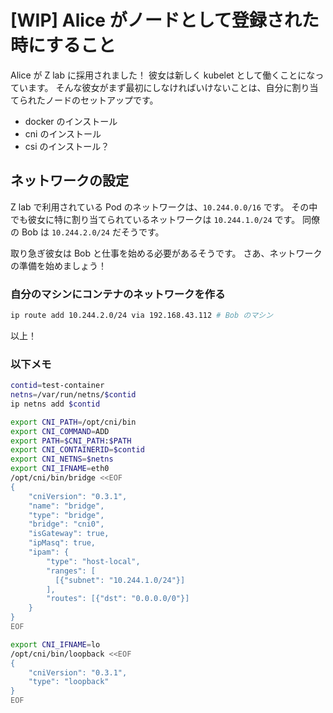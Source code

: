 # [WIP] Alice がノードとして登録された時にすること

Alice が Z lab に採用されました！
彼女は新しく kubelet として働くことになっています。
そんな彼女がまず最初にしなければいけないことは、自分に割り当てられたノードのセットアップです。

-   docker のインストール
-   cni のインストール
-   csi のインストール？

## ネットワークの設定

Z lab で利用されている Pod のネットワークは、`10.244.0.0/16` です。
その中でも彼女に特に割り当てられているネットワークは `10.244.1.0/24` です。
同僚の Bob は `10.244.2.0/24` だそうです。

取り急ぎ彼女は Bob と仕事を始める必要があるそうです。
さあ、ネットワークの準備を始めましょう！

### 自分のマシンにコンテナのネットワークを作る

```bash
ip route add 10.244.2.0/24 via 192.168.43.112 # Bob のマシン
```

以上！

### 以下メモ

```bash
contid=test-container
netns=/var/run/netns/$contid
ip netns add $contid

export CNI_PATH=/opt/cni/bin
export CNI_COMMAND=ADD
export PATH=$CNI_PATH:$PATH
export CNI_CONTAINERID=$contid
export CNI_NETNS=$netns
export CNI_IFNAME=eth0
/opt/cni/bin/bridge <<EOF
{
    "cniVersion": "0.3.1",
    "name": "bridge",
    "type": "bridge",
    "bridge": "cni0",
    "isGateway": true,
    "ipMasq": true,
    "ipam": {
        "type": "host-local",
        "ranges": [
          [{"subnet": "10.244.1.0/24"}]
        ],
        "routes": [{"dst": "0.0.0.0/0"}]
    }
}
EOF

export CNI_IFNAME=lo
/opt/cni/bin/loopback <<EOF
{
    "cniVersion": "0.3.1",
    "type": "loopback"
}
EOF
```